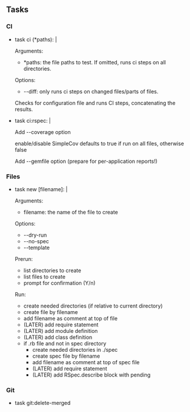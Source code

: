 ## Tasks

### CI

- task ci (*paths): |

  Arguments:
  - *paths: the file paths to test. If omitted, runs ci steps on all directories.

  Options:
  - --diff: only runs ci steps on changed files/parts of files.

  Checks for configuration file and runs CI steps, concatenating the results.

- task ci:rspec: |

  Add --coverage option

    enable/disable SimpleCov
    defaults to true if run on all files, otherwise false

  Add --gemfile option (prepare for per-application reports!)

### Files

- task new [filename]: |

  Arguments:
  - filename: the name of the file to create

  Options:
  - --dry-run
  - --no-spec
  - --template

  Prerun:
  - list directories to create
  - list files to create
  - prompt for confirmation (Y/n)

  Run:
  - create needed directories (if relative to current directory)
  - create file by filename
  - add filename as comment at top of file
  - (LATER) add require statement
  - (LATER) add module definition
  - (LATER) add class definition
  - if .rb file and not in spec directory
    - create needed directories in ./spec
    - create spec file by filename
    - add filename as comment at top of spec file
    - (LATER) add require statement
    - (LATER) add RSpec.describe block with pending

### Git

- task git:delete-merged
